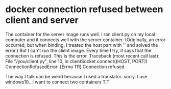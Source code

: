 
# docker connection refused between client and server

The container for the server image runs well.
I ran client.py on my local computer and it connects well with the server container.
(Originally, an error occurred, but when binding, I treated the host part with '' and solved the error.)
But I can't run the client image.
Every time I try, it says that the connection is refused.
This is the error.
Traceback (most recent call last):
  File "/you/client.py", line 10, in <module>
    clientSocket.connect((HOST, PORT))
ConnectionRefusedError: [Errno 111] Connection refused

The way I talk can be weird because I used a translator.  sorry.
I use windows10.. I want to connect two containers T.T

        